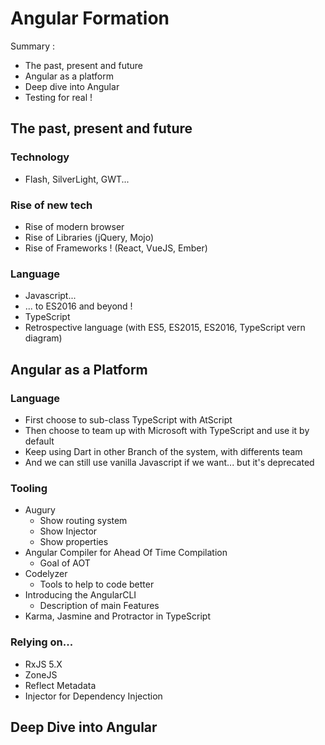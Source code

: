 # Angular Formation

Summary : 
* The past, present and future
* Angular as a platform
* Deep dive into Angular
* Testing for real !


## The past, present and future

### Technology 

* Flash, SilverLight, GWT...

### Rise of new tech
* Rise of modern browser
* Rise of Libraries (jQuery, Mojo)
* Rise of Frameworks ! (React, VueJS, Ember)

### Language 

* Javascript... 
* ... to ES2016 and beyond !
* TypeScript
* Retrospective language (with ES5, ES2015, ES2016, TypeScript vern diagram)

## Angular as a Platform

### Language 

* First choose to sub-class TypeScript with AtScript
* Then choose to team up with Microsoft with TypeScript and use it by default
* Keep using Dart in other Branch of the system, with differents team
* And we can still use vanilla Javascript if we want... but it's deprecated

### Tooling

* Augury
    * Show routing system
    * Show Injector
    * Show properties
* Angular Compiler for Ahead Of Time Compilation
    * Goal of AOT
* Codelyzer
    * Tools to help to code better
* Introducing the AngularCLI
    * Description of main Features
* Karma, Jasmine and Protractor in TypeScript


### Relying on... 

* RxJS 5.X
* ZoneJS
* Reflect Metadata
* Injector for Dependency Injection

## Deep Dive into Angular


<!--
@Component, Service, @NgModule, FormTemplate, ReactiveForm
-->
<!--
Unit testing, End-To-End Testing
-->
